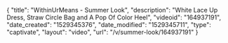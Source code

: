 {
    "title": "WithinUrMeans - Summer Look",
    "description": "White Lace Up Dress, Straw Circle Bag and A Pop Of Color Heel",
    "videoid": "164937191",
    "date_created": "1529345376",
    "date_modified": "1529345711",
    "type": "captivate",
    "layout": "video",
    "url": "\/v\/summer-look\/164937191"
}